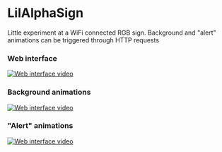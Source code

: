 # LilAlphaSign
Little experiment at a WiFi connected RGB sign.
Background and "alert" animations can be triggered through HTTP requests

### Web interface

[![Web interface video](https://img.youtube.com/vi/FNkgUU_1f1U/0.jpg)](http://www.youtube.com/watch?v=FNkgUU_1f1U "Click to watch")

### Background animations

[![Web interface video](https://img.youtube.com/vi/0p3MXtC2Jag/0.jpg)](http://www.youtube.com/watch?v=0p3MXtC2Jag "Click to watch")

### "Alert" animations

[![Web interface video](https://img.youtube.com/vi/xB9izgtYmIM/0.jpg)](http://www.youtube.com/watch?v=xB9izgtYmIM "Click to watch")
